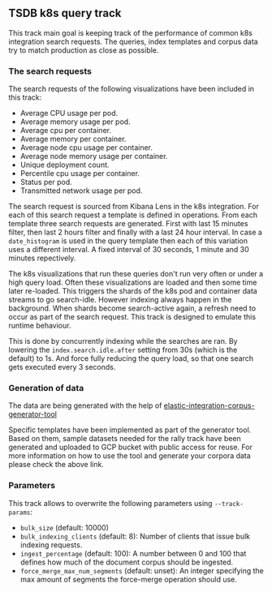 ## TSDB k8s query track

This track main goal is keeping track of the performance of common k8s integration search requests.
The queries, index templates and corpus data try to match production as close as possible.

### The search requests

The search requests of the following visualizations have been included in this track:
* Average CPU usage per pod.
* Average memory usage per pod.
* Average cpu per container.
* Average memory per container.
* Average node cpu usage per container.
* Average node memory usage per container.
* Unique deployment count.
* Percentile cpu usage per container.
* Status per pod.
* Transmitted network usage per pod.

The search request is sourced from Kibana Lens in the k8s integration. For each of this search request a template is defined in operations.
From each template three search requests are generated. First with last 15 minutes filter, then last 2 hours filter and finally with a last 24 hour interval. In case a `date_histogram` is used in the query template then each of this variation uses a different interval. A fixed interval of 30 seconds, 1 minute and 30 minutes repectively.

The k8s visualizations that run these queries don't run very often or under a high query load.
Often these visualizations are loaded and then some time later re-loaded. This triggers the shards of the k8s pod and container data streams to go search-idle. However indexing always happen in the background. When shards become search-active again, a refresh need to occur as part of the search request. This track is designed to emulate this runtime behaviour.

This is done by concurrently indexing while the searches are ran. By lowering the `index.search.idle.after` setting from 30s (which is the default) to 1s. And force fully reducing the query load, so that one search gets executed every 3 seconds.

### Generation of data

The data are being generated with the help of [elastic-integration-corpus-generator-tool](https://github.com/elastic/observability-dev/blob/main/docs/infraobs/cloudnative-monitoring/dev-docs/elastic-generator-tool-with-rally.md)

Specific templates have been implemented as part of the generator tool. Based on them, sample datasets needed for the rally track have been generated and uploaded to GCP bucket with public access for reuse. For more information on how to use the tool and generate your corpora data please check the above link.

### Parameters

This track allows to overwrite the following parameters using `--track-params`:

* `bulk_size` (default: 10000)
* `bulk_indexing_clients` (default: 8): Number of clients that issue bulk indexing requests.
* `ingest_percentage` (default: 100): A number between 0 and 100 that defines how much of the document corpus should be ingested.
* `force_merge_max_num_segments` (default: unset): An integer specifying the max amount of segments the force-merge operation should use.